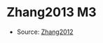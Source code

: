 <a name="material" />

# Zhang2013 M3
<script type="application/ld+json">
  {
    "@context": "https://schema.org/",
    "@type": "ChemicalSubstance",
    "http://purl.org/dc/terms/conformsTo":
      {
        "@type": "CreativeWork",
        "@id": "https://bioschemas.org/profiles/ChemicalSubstance/0.4-RELEASE/"
      },
    "@id": "https://egonw.github.io/nanowiki/nanowiki308.html#material",
    "name": "Zhang2013 M3",
    "sameAs": "http://127.0.0.1/mediawiki/index.php/Special:URIResolver/Zhang2013_M3"
  }
</script>


* Source: [Zhang2012](Zhang2012.md)
